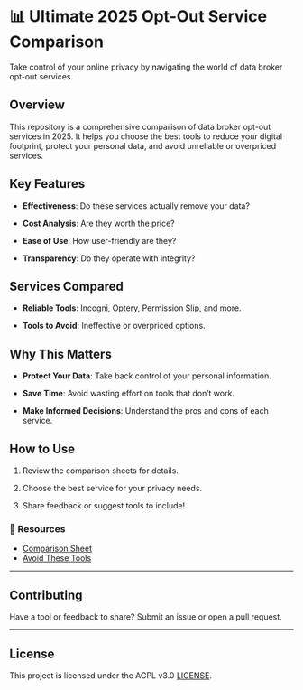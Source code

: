 # 📊 Ultimate 2025 Opt-Out Service Comparison  

Take control of your online privacy by navigating the world of data broker opt-out services.

## Overview  

This repository is a comprehensive comparison of data broker opt-out services in 2025. It helps you choose the best tools to reduce your digital footprint, protect your personal data, and avoid unreliable or overpriced services.  

## Key Features  

- **Effectiveness**: Do these services actually remove your data?  

- **Cost Analysis**: Are they worth the price?  

- **Ease of Use**: How user-friendly are they?  

- **Transparency**: Do they operate with integrity?  

## Services Compared  

- **Reliable Tools**: Incogni, Optery, Permission Slip, and more.  

- **Tools to Avoid**: Ineffective or overpriced options.  

## Why This Matters  

- **Protect Your Data**: Take back control of your personal information.  
- **Save Time**: Avoid wasting effort on tools that don’t work.  

- **Make Informed Decisions**: Understand the pros and cons of each service.  

## How to Use  

1. Review the comparison sheets for details.  

2. Choose the best service for your privacy needs.  

3. Share feedback or suggest tools to include!  

### 🔗 Resources  
- [Comparison Sheet](https://cryptpad.fr/sheet/#/2/sheet/view/BtjktO4XCRC8pyWrwWgERfaY-8Gnhbjqf3zY5DYTxB8/)  
- [Avoid These Tools](https://cryptpad.fr/sheet/#/2/sheet/view/pUaar-hGdVJFPwgNr3vbxVSyMa4B09TwgxImzMshT-s/)  

---

## Contributing  
Have a tool or feedback to share? Submit an issue or open a pull request.  

---

## License  
This project is licensed under the AGPL v3.0 [LICENSE](LICENSE.md).

